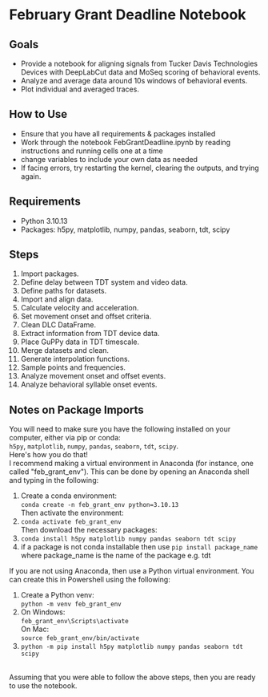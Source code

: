 # February Grant Deadline Notebook

## Goals
- Provide a notebook for aligning signals from Tucker Davis Technologies Devices with DeepLabCut data and MoSeq scoring of behavioral events.
- Analyze and average data around 10s windows of behavioral events.
- Plot individual and averaged traces.

## How to Use
- Ensure that you have all requirements & packages installed
- Work through the notebook FebGrantDeadline.ipynb by reading instructions and running cells one at a time 
- change variables to include your own data as needed 
- If facing errors, try restarting the kernel, clearing the outputs, and trying again.
  
## Requirements
- Python 3.10.13 
- Packages: h5py, matplotlib, numpy, pandas, seaborn, tdt, scipy

## Steps
1. Import packages.
2. Define delay between TDT system and video data.
3. Define paths for datasets.
4. Import and align data.
5. Calculate velocity and acceleration.
6. Set movement onset and offset criteria.
7. Clean DLC DataFrame.
8. Extract information from TDT device data.
9. Place GuPPy data in TDT timescale.
10. Merge datasets and clean.
11. Generate interpolation functions.
12. Sample points and frequencies.
13. Analyze movement onset and offset events.
14. Analyze behavioral syllable onset events.


## Notes on Package Imports

You will need to make sure you have the following installed on your computer, either via pip or conda: <br>
      `h5py`, `matplotlib`, `numpy`, `pandas`, `seaborn`, `tdt`, `scipy`. <br>
Here's how you do that! <br>
I recommend making a virtual environment in Anaconda (for instance, one called "feb_grant_env"). This can be done by opening an Anaconda shell and typing in the following: <br>
1. Create a conda environment: <br> `conda create -n feb_grant_env python=3.10.13` <br> Then activate the environment: <br>
2. `conda activate feb_grant_env` <br> Then download the necessary packages: <br>
3. `conda install h5py matplotlib numpy pandas seaborn tdt scipy`
4. if a package is not conda installable then use `pip install package_name` where package_name is the name of the package e.g. tdt

If you are not using Anaconda, then use a Python virtual environment. You can create this in Powershell using the following: <br>
1. Create a Python venv: <br> `python -m venv feb_grant_env` <br>
2. On Windows: <br> `feb_grant_env\Scripts\activate` <br> On Mac: <br> `source feb_grant_env/bin/activate` <br>
3. `python -m pip install h5py matplotlib numpy pandas seaborn tdt scipy`
<br><br>

Assuming that you were able to follow the above steps, then you are ready to use the notebook.